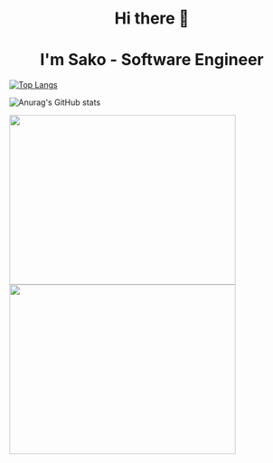<h1 align="center">Hi there 👋</h1>
<h1 align="center">I'm Sako - Software Engineer</h1>  

[![Top Langs](https://github-readme-stats.vercel.app/api/top-langs/?username=sarkis1231&layout=compact&theme=algolia&count_private=true)](https://github.com/anuraghazra/github-readme-stats)

![Anurag's GitHub stats](https://github-readme-stats.vercel.app/api?username=sarkis1231&show_icons=true&count_private=true&theme=algolia)

<img width="400px" height="300px" src="https://github-readme-stats.vercel.app/api/top-langs/?username=sarkis1231&layout=compact&theme=algolia&count_private=true"></img> 
<img width="400px" height="300px" src="https://github-readme-stats.vercel.app/api?username=sarkis1231&show_icons=true&count_private=true&theme=algolia"></img> 
<!--
**sarkis1231/sarkis1231** is a ✨ _special_ ✨ repository because its `README.md` (this file) appears on your GitHub profile.

Here are some ideas to get you started:

- 🔭 I’m currently working on ...
- 🌱 I’m currently learning ...
- 👯 I’m looking to collaborate on ...
- 🤔 I’m looking for help with ...
- 💬 Ask me about ...
- 📫 How to reach me: ...
- 😄 Pronouns: ...
- ⚡ Fun fact: ...
-->
